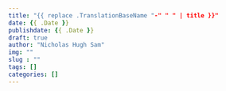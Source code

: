 ```yaml
---
title: "{{ replace .TranslationBaseName "-" " " | title }}"
date: {{ .Date }}
publishdate: {{ .Date }}
draft: true
author: "Nicholas Hugh Sam"
img: ""
slug : ""
tags: []
categories: []
---
```

